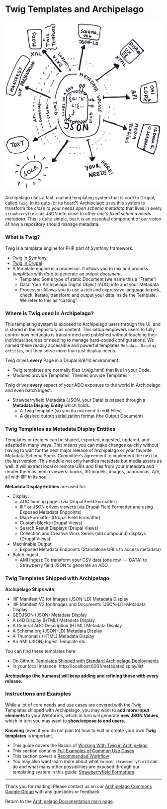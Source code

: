 # Twig Templates and Archipelago

![ADOlife](images/jsonupcaststar.png)

Archipelago uses a fast, cached templating system that is core to Drupal, called `Twig`. In its guts (or its heart?) Archipelago uses this system to transform the _close to your needs open schema metadata_ that lives in every `strawberryfield` as JSON into _close to other one's fixed schema needs metadata_. This is quite simple, but it is an essential component of our vision of how a repository should manage metadata.

### What is Twig?
Twig is a template engine for PHP part of Symfony framework.
- [Twig in Symfony](https://twig.symfony.com)
- [Twig in Drupal](https://www.drupal.org/docs/theming-drupal/twig-in-drupal)
- A template engine is a processor. It allows you to mix and process _templates_ with _data_ to generate an output _document_.
	- Template: Some type of static Document (we name this a “Frame”)
	- Data: Your Archipelago Digital Object (ADO) info and your Metadata
	- Processor: Allows you to use a rich and expressive language to pick, check, iterate, transform and output your data inside the Template. We refer to this as “casting”.
		
### Where is Twig used in Archipelago?
This templating system is exposed to Archipelago users through the UI, and is stored in the repository as content. This setup empowers users to fully control how metadata is transformed and published without touching their individual sources or needing to manage hard-coded configurations. We named these readily accessible and powerful templates `Metadata Display entities`, but they serve more than just display needs.

Twig drives **every** Page in a Drupal 8/9/10 environment.
- Twig templates are normally files (.twig.html) that live in your Code.
- Modules provide Templates, Themes provide Templates

Twig drives **every** aspect of your ADO exposure to the world in Archipelago and even batch Ingest.
- Strawberryfield Metadata (JSON, your Data) is passed through a **Metadata Display Entity** which holds:
	- A Twig template (so you do not need to edit Files)
	- A desired output serialization format (the Output Document)

### Twig Templates as Metadata Display Entities
Templates or recipes can be shared, exported, ingested, updated, and adapted in many ways. This means you can make changes quickly without having to wait for the next major release of Archipelago or your favorite Metadata Schema Specs Committee’s agreement to implement the next or the last version. This module not only handles metadata but media assets as well. It will extract local or remote URIs and files from your metadata and render them as media viewers: books, 3D models, images, panoramas, A/V, all with IIIF in its soul.

**Metadata Display Entities** are used for:
- Display:
	- ADO landing pages (via Drupal Field Formatter)
	- IIIF or JSON driven viewers (via Drupal Field Formatter and using Exposed Metadata Endpoints)
	- Map Formatter (Drupal Field Formatter)
	- Custom Blocks (Drupal Views)
	- Search Result Displays (Drupal Views)
	- Collection and Creative Work Series (old compound) displays (Drupal Views)
- Machinable Output
	- Exposed Metadata Endpoints (Standalone URLs to access metadata)
- Batch Ingest
	- AMI Ingest: To transform your CSV data (one row == DATA) to Strawberry field JSON to generate an ADO

### Twig Templates Shipped with Archipelago
**Archipelago Ships with:**
- IIIF Manifest V3 for Images  (JSON-LD) Metadata Display
- IIIF Manifest V2 for Images and Documents (JSON-LD) Metadata Display
- GEOJSON (JSON) Metadata Display
- A LoD Display (HTML) Metadata Display
- A General ADO Description (HTML) Metadata Display
- A Schema.org (JSON-LD) Metadata Display
- A Thumbnails (HTML) Metadata Display
- An AMI (JSON) Ingest Template
etc.

You can find these templates here:
- On Github: [Templates Shipped with Standard Archipelago Deployments](https://github.com/esmero/archipelago-deployment/tree/1.0.0-RC2/d8content/metadatadisplays)
- In your local instance: http://localhost:8001/metadatadisplay/list

**Archipelago (the humans) will keep adding and refining these with every release.**

### Instructions and Examples

While a lot of core needs and use cases are covered with the Twig Templates shipped with Archipelago, you may want to **add more Input elements** to your Webforms, which in turn will generate **new JSON Values**, which in turn you may want to **show/expose to end users**.

**Knowing** (even if you do not plan to) how to edit or create your own **Twig templates** is important.

- This guide covers the Basics of [Working With Twig in Archipelago](workingtwigs.md)
- This section contains [Full Examples of Common Use Cases](workingtwigs.md#full-examples-for-common-uses-cases)
- This section covers a [Recommended Workflow](workingtwigs.md#a-recommended-workflow)
- You may also want learn more about what `format_strawberryfield` can do and what many other possibilities are exposed through our templating system in this guide: [Strawberryfield Formatters](strawberryfield-formatters.md).

---

Thank you for reading! Please contact us on our [Archipelago Commons Google Group](https://groups.google.com/forum/#!forum/archipelago-commons) with any questions or feedback.

Return to the [Archipelago Documentation main page](index.md).
